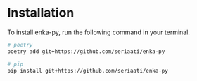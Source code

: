 # Installation
To install enka-py, run the following command in your terminal.
```bash
# poetry
poetry add git+https://github.com/seriaati/enka-py

# pip
pip install git+https://github.com/seriaati/enka-py
```